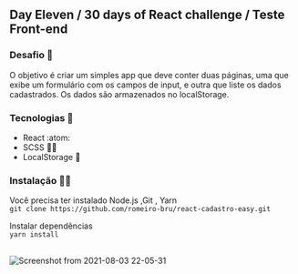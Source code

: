 ## Day Eleven / 30 days of React challenge / Teste Front-end

### Desafio :space_invader: 
O objetivo é criar um simples app que deve conter duas páginas, uma que exibe um formulário com os campos de input, e outra que liste os dados cadastrados. Os dados são armazenados no localStorage.

### Tecnologias :mag_right:
* React :atom:
* SCSS :nail_care::sparkles:
* LocalStorage :notebook:

### Instalação 👨‍🏭
Você precisa ter instalado Node.js ,Git , Yarn 
<br>
```git clone https://github.com/romeiro-bru/react-cadastro-easy.git```

Instalar dependências
<br>
```yarn install```

##
![Screenshot from 2021-08-03 22-05-31](https://user-images.githubusercontent.com/56081906/128105680-6c23b680-dd9a-41d4-b46e-751937fa7dc4.png)
